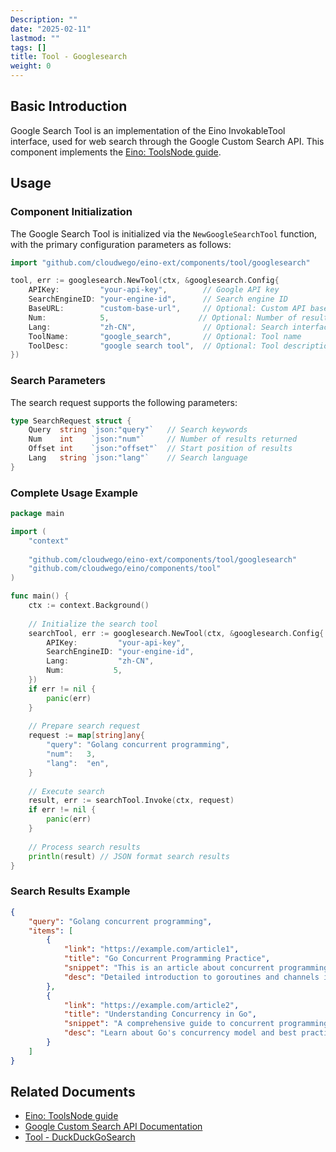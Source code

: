 ```yaml
---
Description: ""
date: "2025-02-11"
lastmod: ""
tags: []
title: Tool - Googlesearch
weight: 0
---
```


## **Basic Introduction**

Google Search Tool is an implementation of the Eino InvokableTool interface, used for web search through the Google Custom Search API. This component implements the [Eino: ToolsNode guide](/docs/eino/core_modules/components/tools_node_guide).

## **Usage**

### **Component Initialization**

The Google Search Tool is initialized via the `NewGoogleSearchTool` function, with the primary configuration parameters as follows:

```go
import "github.com/cloudwego/eino-ext/components/tool/googlesearch"

tool, err := googlesearch.NewTool(ctx, &googlesearch.Config{
    APIKey:         "your-api-key",        // Google API key
    SearchEngineID: "your-engine-id",      // Search engine ID
    BaseURL:        "custom-base-url",     // Optional: Custom API base URL, default: https://customsearch.googleapis.com
    Num:            5,                    // Optional: Number of results per page
    Lang:           "zh-CN",               // Optional: Search interface language
    ToolName:       "google_search",       // Optional: Tool name
    ToolDesc:       "google search tool",  // Optional: Tool description
})
```

### **Search Parameters**

The search request supports the following parameters:

```go
type SearchRequest struct {
    Query  string `json:"query"`   // Search keywords
    Num    int    `json:"num"`     // Number of results returned
    Offset int    `json:"offset"`  // Start position of results
    Lang   string `json:"lang"`    // Search language
}
```

### **Complete Usage Example**

```go
package main

import (
    "context"
    
    "github.com/cloudwego/eino-ext/components/tool/googlesearch"
    "github.com/cloudwego/eino/components/tool"
)

func main() {
    ctx := context.Background()
    
    // Initialize the search tool
    searchTool, err := googlesearch.NewTool(ctx, &googlesearch.Config{
        APIKey:         "your-api-key",
        SearchEngineID: "your-engine-id",
        Lang:           "zh-CN",
        Num:           5,
    })
    if err != nil {
        panic(err)
    }
    
    // Prepare search request
    request := map[string]any{
        "query": "Golang concurrent programming",
        "num":   3,
        "lang":  "en",
    }
    
    // Execute search
    result, err := searchTool.Invoke(ctx, request)
    if err != nil {
        panic(err)
    }
    
    // Process search results
    println(result) // JSON format search results
}
```

### **Search Results Example**

```json
{
    "query": "Golang concurrent programming",
    "items": [
        {
            "link": "https://example.com/article1",
            "title": "Go Concurrent Programming Practice",
            "snippet": "This is an article about concurrent programming in Go...",
            "desc": "Detailed introduction to goroutines and channels in Go..."
        },
        {
            "link": "https://example.com/article2",
            "title": "Understanding Concurrency in Go",
            "snippet": "A comprehensive guide to concurrent programming...",
            "desc": "Learn about Go's concurrency model and best practices..."
        }
    ]
}
```

## **Related Documents**

- [Eino: ToolsNode guide](/docs/eino/core_modules/components/tools_node_guide)
- [Google Custom Search API Documentation](https://developers.google.com/custom-search/v1/overview)
- [Tool - DuckDuckGoSearch](/docs/eino/ecosystem/tool/tool_duckduckgo_search)

